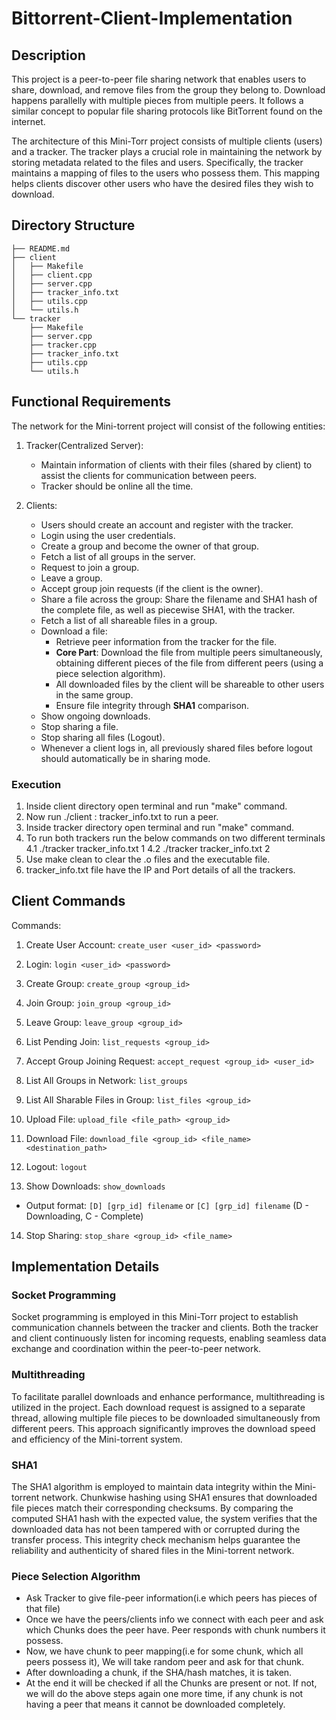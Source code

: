 # Bittorrent-Client-Implementation

## Description

This project is a peer-to-peer file sharing network that enables users to share, download, and remove files from the group they belong to. Download happens parallelly with multiple pieces from multiple peers. It follows a similar concept to popular file sharing protocols like BitTorrent found on the internet.

The architecture of this Mini-Torr project consists of multiple clients (users) and a tracker. The tracker plays a crucial role in maintaining the network by storing metadata related to the files and users. Specifically, the tracker maintains a mapping of files to the users who possess them. This mapping helps clients discover other users who have the desired files they wish to download.

## Directory Structure

```
├── README.md
├── client
│   ├── Makefile
│   ├── client.cpp
│   ├── server.cpp
│   ├── tracker_info.txt
│   ├── utils.cpp
│   └── utils.h
└── tracker
    ├── Makefile
    ├── server.cpp
    ├── tracker.cpp
    ├── tracker_info.txt
    ├── utils.cpp
    └── utils.h

```

## Functional Requirements

The network for the Mini-torrent project will consist of the following entities:

1. Tracker(Centralized Server):

   - Maintain information of clients with their files (shared by client) to assist the clients for communication between peers.
   - Tracker should be online all the time.

2. Clients:
   - Users should create an account and register with the tracker.
   - Login using the user credentials.
   - Create a group and become the owner of that group.
   - Fetch a list of all groups in the server.
   - Request to join a group.
   - Leave a group.
   - Accept group join requests (if the client is the owner).
   - Share a file across the group: Share the filename and SHA1 hash of the complete file, as well as piecewise SHA1, with the tracker.
   - Fetch a list of all shareable files in a group.
   - Download a file:
     - Retrieve peer information from the tracker for the file.
     - **Core Part**: Download the file from multiple peers simultaneously, obtaining different pieces of the file from different peers (using a piece selection algorithm).
     - All downloaded files by the client will be shareable to other users in the same group.
     - Ensure file integrity through **SHA1** comparison.
   - Show ongoing downloads.
   - Stop sharing a file.
   - Stop sharing all files (Logout).
   - Whenever a client logs in, all previously shared files before logout should automatically be in sharing mode.

### Execution

1. Inside client directory open terminal and run "make" command.
2. Now run ./client <IP>:<PORT> tracker_info.txt to run a peer.
3. Inside tracker directory open terminal and run "make" command.
4. To run both trackers run the below commands on two different terminals
   4.1 ./tracker tracker_info.txt 1
   4.2 ./tracker tracker_info.txt 2
5. Use make clean to clear the .o files and the executable file.
6. tracker_info.txt file have the IP and Port details of all the trackers.

## Client Commands

Commands:

1. Create User Account:
   `create_user <user_id> <password>`

2. Login:
   `login <user_id> <password>`

3. Create Group:
   `create_group <group_id>`

4. Join Group:
   `join_group <group_id>`

5. Leave Group:
   `leave_group <group_id>`

6. List Pending Join:
   `list_requests <group_id>`

7. Accept Group Joining Request:
   `accept_request <group_id> <user_id>`

8. List All Groups in Network:
   `list_groups`

9. List All Sharable Files in Group:
   `list_files <group_id>`

10. Upload File:
    `upload_file <file_path> <group_id>`

11. Download File:
    `download_file <group_id> <file_name> <destination_path>`

12. Logout:
    `logout`

13. Show Downloads:
    `show_downloads`

- Output format: `[D] [grp_id] filename` or `[C] [grp_id] filename` (D - Downloading, C - Complete)

14. Stop Sharing:
    `stop_share <group_id> <file_name>`

## Implementation Details

### Socket Programming

Socket programming is employed in this Mini-Torr project to establish communication channels between the tracker and clients. Both the tracker and client continuously listen for incoming requests, enabling seamless data exchange and coordination within the peer-to-peer network.

### Multithreading

To facilitate parallel downloads and enhance performance, multithreading is utilized in the project. Each download request is assigned to a separate thread, allowing multiple file pieces to be downloaded simultaneously from different peers. This approach significantly improves the download speed and efficiency of the Mini-torrent system.

### SHA1

The SHA1 algorithm is employed to maintain data integrity within the Mini-torrent network. Chunkwise hashing using SHA1 ensures that downloaded file pieces match their corresponding checksums. By comparing the computed SHA1 hash with the expected value, the system verifies that the downloaded data has not been tampered with or corrupted during the transfer process. This integrity check mechanism helps guarantee the reliability and authenticity of shared files in the Mini-torrent network.

### Piece Selection Algorithm

- Ask Tracker to give file-peer information(i.e which peers has pieces of that file)
- Once we have the peers/clients info we connect with each peer and ask which Chunks does the peer have. Peer responds with chunk numbers it possess.
- Now, we have chunk to peer mapping(i.e for some chunk, which all peers possess it), We will take random peer and ask for that chunk.
- After downloading a chunk, if the SHA/hash matches, it is taken.
- At the end it will be checked if all the Chunks are present or not. If not, we will do the above steps again one more time, if any chunk is not having a peer that means it cannot be downloaded completely.
